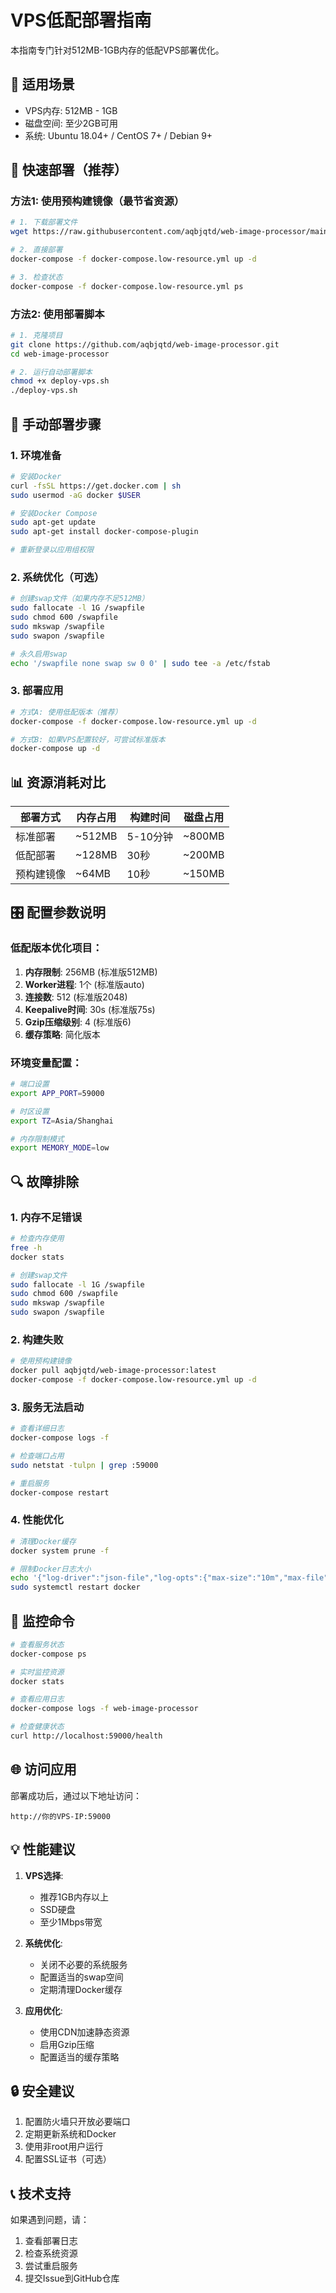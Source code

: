 # VPS低配部署指南

本指南专门针对512MB-1GB内存的低配VPS部署优化。

## 🎯 适用场景

- VPS内存: 512MB - 1GB
- 磁盘空间: 至少2GB可用
- 系统: Ubuntu 18.04+ / CentOS 7+ / Debian 9+

## 🚀 快速部署（推荐）

### 方法1: 使用预构建镜像（最节省资源）

```bash
# 1. 下载部署文件
wget https://raw.githubusercontent.com/aqbjqtd/web-image-processor/main/docker-compose.low-resource.yml

# 2. 直接部署
docker-compose -f docker-compose.low-resource.yml up -d

# 3. 检查状态
docker-compose -f docker-compose.low-resource.yml ps
```

### 方法2: 使用部署脚本

```bash
# 1. 克隆项目
git clone https://github.com/aqbjqtd/web-image-processor.git
cd web-image-processor

# 2. 运行自动部署脚本
chmod +x deploy-vps.sh
./deploy-vps.sh
```

## 🔧 手动部署步骤

### 1. 环境准备

```bash
# 安装Docker
curl -fsSL https://get.docker.com | sh
sudo usermod -aG docker $USER

# 安装Docker Compose
sudo apt-get update
sudo apt-get install docker-compose-plugin

# 重新登录以应用组权限
```

### 2. 系统优化（可选）

```bash
# 创建swap文件（如果内存不足512MB）
sudo fallocate -l 1G /swapfile
sudo chmod 600 /swapfile
sudo mkswap /swapfile
sudo swapon /swapfile

# 永久启用swap
echo '/swapfile none swap sw 0 0' | sudo tee -a /etc/fstab
```

### 3. 部署应用

```bash
# 方式A: 使用低配版本（推荐）
docker-compose -f docker-compose.low-resource.yml up -d

# 方式B: 如果VPS配置较好，可尝试标准版本
docker-compose up -d
```

## 📊 资源消耗对比

| 部署方式   | 内存占用 | 构建时间 | 磁盘占用 |
| ---------- | -------- | -------- | -------- |
| 标准部署   | ~512MB   | 5-10分钟 | ~800MB   |
| 低配部署   | ~128MB   | 30秒     | ~200MB   |
| 预构建镜像 | ~64MB    | 10秒     | ~150MB   |

## 🎛️ 配置参数说明

### 低配版本优化项目：

1. **内存限制**: 256MB (标准版512MB)
2. **Worker进程**: 1个 (标准版auto)
3. **连接数**: 512 (标准版2048)
4. **Keepalive时间**: 30s (标准版75s)
5. **Gzip压缩级别**: 4 (标准版6)
6. **缓存策略**: 简化版本

### 环境变量配置：

```bash
# 端口设置
export APP_PORT=59000

# 时区设置
export TZ=Asia/Shanghai

# 内存限制模式
export MEMORY_MODE=low
```

## 🔍 故障排除

### 1. 内存不足错误

```bash
# 检查内存使用
free -h
docker stats

# 创建swap文件
sudo fallocate -l 1G /swapfile
sudo chmod 600 /swapfile
sudo mkswap /swapfile
sudo swapon /swapfile
```

### 2. 构建失败

```bash
# 使用预构建镜像
docker pull aqbjqtd/web-image-processor:latest
docker-compose -f docker-compose.low-resource.yml up -d
```

### 3. 服务无法启动

```bash
# 查看详细日志
docker-compose logs -f

# 检查端口占用
sudo netstat -tulpn | grep :59000

# 重启服务
docker-compose restart
```

### 4. 性能优化

```bash
# 清理Docker缓存
docker system prune -f

# 限制Docker日志大小
echo '{"log-driver":"json-file","log-opts":{"max-size":"10m","max-file":"3"}}' | sudo tee /etc/docker/daemon.json
sudo systemctl restart docker
```

## 📝 监控命令

```bash
# 查看服务状态
docker-compose ps

# 实时监控资源
docker stats

# 查看应用日志
docker-compose logs -f web-image-processor

# 检查健康状态
curl http://localhost:59000/health
```

## 🌐 访问应用

部署成功后，通过以下地址访问：

```
http://你的VPS-IP:59000
```

## 💡 性能建议

1. **VPS选择**:
   - 推荐1GB内存以上
   - SSD硬盘
   - 至少1Mbps带宽

2. **系统优化**:
   - 关闭不必要的系统服务
   - 配置适当的swap空间
   - 定期清理Docker缓存

3. **应用优化**:
   - 使用CDN加速静态资源
   - 启用Gzip压缩
   - 配置适当的缓存策略

## 🔒 安全建议

1. 配置防火墙只开放必要端口
2. 定期更新系统和Docker
3. 使用非root用户运行
4. 配置SSL证书（可选）

## 📞 技术支持

如果遇到问题，请：

1. 查看部署日志
2. 检查系统资源
3. 尝试重启服务
4. 提交Issue到GitHub仓库
